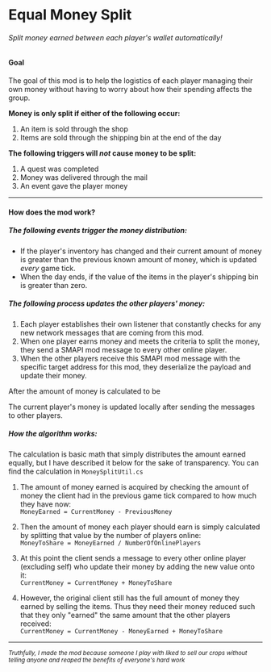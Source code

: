# Equal Money Split

###### Split money earned between each player's wallet automatically!


#### Goal

The goal of this mod is to help the logistics of each player managing their own money without having to worry about how their spending affects the group.

**Money is only split if either of the following occur:**
1. An item is sold through the shop
2. Items are sold through the shipping bin at the end of the day

**The following triggers will  _not_ cause money to be split:**
1. A quest was completed
2. Money was delivered through the mail
3. An event gave the player money

---

#### How does the mod work?

##### The following events trigger the money distribution:

- If the player's inventory has changed and their current amount of money is greater than the previous known amount of money, which is updated _every_ game tick.
- When the day ends, if the value of the items in the player's shipping bin is greater than zero.

##### The following process updates the other players' money:

1. Each player establishes their own listener that constantly checks for any new network messages that are coming from this mod.
2. When one player earns money and meets the criteria to split the money, they send a SMAPI mod message to every other online player.
3. When the other players receive this SMAPI mod message with the specific target address for this mod, they deserialize the payload and update their money.

After the amount of money is calculated to be  

The current player's money is updated locally after sending the messages to other players.

##### How the algorithm works: 
The calculation is basic math that simply distributes the amount earned equally, but I have described it below for the sake of transparency. You can find the calculation in `MoneySplitUtil.cs`

1. The amount of money earned is acquired by checking the amount of money the client had in the previous game tick compared to how much they have now:  
`MoneyEarned = CurrentMoney - PreviousMoney`

2. Then the amount of money each player should earn is simply calculated by splitting that value by the number of players online:  
`MoneyToShare = MoneyEarned / NumberOfOnlinePlayers`

3. At this point the client sends a message to every other online player (excluding self) who update their money by adding the new value onto it:  
`CurrentMoney = CurrentMoney + MoneyToShare`

4. However, the original client still has the full amount of money they earned by selling the items. Thus they need their money reduced such that they only "earned" the same amount that the other players received:  
`CurrentMoney = CurrentMoney - MoneyEarned + MoneyToShare`

---



<sup>_Truthfully, I made the mod because _someone_ I play with liked to sell our crops without telling anyone and reaped the benefits of everyone's hard work_</sup>
